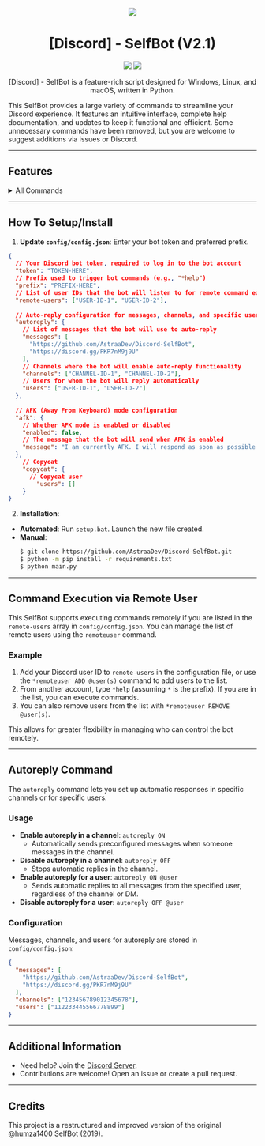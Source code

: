 
<p align="center">
  <img src="https://3684636823-files.gitbook.io/~/files/v0/b/gitbook-x-prod.appspot.com/o/spaces%2FAAWXLgBhsxb38Q3iF3ha%2Fsocialpreview%2FJYYwVSNx9yLnXY8adfAU%2Fbanner.png?alt=media&token=264b3ce3-6643-4b55-8990-ca5cd2516dce">
</p>

<h1 align="center">[Discord] - SelfBot (V2.1)</h1>
<p align="center">
  <a href="https://github.com/AstraaDev/Discord-SelfBot/blob/main/LICENSE">
    <img src="https://img.shields.io/badge/License-MIT-important">
  </a>
  <a href="https://github.com/AstraaDev">
    <img src="https://img.shields.io/github/repo-size/AstraaDev/Discord-SelfBot.svg?label=Repo%20size&style=flat-square">
  </a>
</p>

<p align="center">
  [Discord] - SelfBot is a feature-rich script designed for Windows, Linux, and macOS, written in Python.
</p>

This SelfBot provides a large variety of commands to streamline your Discord experience. It features an intuitive interface, complete help documentation, and updates to keep it functional and efficient. Some unnecessary commands have been removed, but you are welcome to suggest additions via issues or Discord.

---

## Features

<details>
  <summary>All Commands</summary>

`*astraa` - Show my social networks.  
`changeprefix <prefix>` - Change the bot's prefix.  
`shutdown` - Stop the selfbot.  
`*uptime` - Returns how long the selfbot has been running.  
`*remoteuser <@user>` - Authorize a user to execute commands remotely.  
`copycat ON|OFF <@user>` - Automatically reply with the same message whenever the mentioned user speaks.  
`*ping` - Returns the bot's latency.  
`*pingweb <url>` - Ping a website and return the HTTP status code (e.g., 200 if online).  
`*geoip <ip>` - Looks up the IP's location.  
`*tts <text>` - Converts text to speech and sends an audio file (.wav).  
`*qr <text>` - Generate a QR code from the provided text and send it as an image.  
`*hidemention <message>` - Hide messages inside other messages.  
`*edit <message>` - Move the position of the (edited) tag.  
`*reverse <message>` - Reverse the letters of a message.  
`*gentoken` - Generate an invalid but correctly patterned token.  
`*hypesquad <house>` - Change your HypeSquad badge.  
`*nitro` - Generate a fake Nitro code.  
`*whremove <webhook_url>` - Remove a webhook.  
`*purge <amount>` - Delete a specific number of messages.  
`clear` - Clear messages from a channel.  
`*cleardm <amount>` - Delete all DMs with a user.  
`*spam <amount> <message>` - Spams a message for a given amount of times.  
`*quickdelete <message>` - Send a message and delete it after 2 seconds.  
`*autoreply <ON|OFF>` - Enable or disable automatic replies.  
`*afk <ON/OFF>` - Enable or disable AFK mode. Sends a custom message when receiving a DM or being mentioned.  
`*fetchmembers` - Retrieve the list of all members in the server.  
`*dmall <message>` - Send a message to all members in the server.  
`firstmessage` - Get the link to the first message in the current channel.  
`sendall <message>` - Send a message to all channels in the server.  
`*guildicon` - Get the icon of the current server.  
`*usericon <@user>` - Get the profile picture of a user.  
`*guildbanner` - Get the banner of the current server.  
`*tokeninfo <token>` - Scrape info with a token.  
`*guildinfo` - Get information about the current server.  
`*guildrename <new_name>` - Rename the server.  
`playing <status>` - Set the bot's activity status as "Playing".  
`watching <status>` - Set the bot's activity status as "Watching".  
`stopactivity` - Reset the bot's activity status.  
`ascii <message>` - Convert a message to ASCII art.  
`*airplane` - Sends a 9/11 attack (warning: use responsibly).  
`*dick <@user>` - Show the "size" of a user's dick.  
`*minesweeper <width> <height>` - Play a game of Minesweeper with custom grid size.  
`*leetpeek <message>` - Speak like a hacker, replacing letters.  

</details>

---

## How To Setup/Install

1. **Update `config/config.json`**: Enter your bot token and preferred prefix.
```json
{
  // Your Discord bot token, required to log in to the bot account
  "token": "TOKEN-HERE",
  // Prefix used to trigger bot commands (e.g., "*help")
  "prefix": "PREFIX-HERE",
  // List of user IDs that the bot will listen to for remote command execution
  "remote-users": ["USER-ID-1", "USER-ID-2"],
  
  // Auto-reply configuration for messages, channels, and specific users
  "autoreply": {
    // List of messages that the bot will use to auto-reply
    "messages": [
      "https://github.com/AstraaDev/Discord-SelfBot",
      "https://discord.gg/PKR7nM9j9U"
    ],
    // Channels where the bot will enable auto-reply functionality
    "channels": ["CHANNEL-ID-1", "CHANNEL-ID-2"],
    // Users for whom the bot will reply automatically
    "users": ["USER-ID-1", "USER-ID-2"]
  },  
  
  // AFK (Away From Keyboard) mode configuration
  "afk": {
    // Whether AFK mode is enabled or disabled
    "enabled": false,
    // The message that the bot will send when AFK is enabled
    "message": "I am currently AFK. I will respond as soon as possible!"
  },
    // Copycat
    "copycat": {
      // Copycat user
        "users": []
    }
}
```

2. **Installation**:
- **Automated**: Run `setup.bat`. Launch the new file created.
- **Manual**:
  ```bash
  $ git clone https://github.com/AstraaDev/Discord-SelfBot.git
  $ python -m pip install -r requirements.txt
  $ python main.py
  ```

---

## Command Execution via Remote User

This SelfBot supports executing commands remotely if you are listed in the `remote-users` array in `config/config.json`. You can manage the list of remote users using the `remoteuser` command.

### Example
1. Add your Discord user ID to `remote-users` in the configuration file, or use the `*remoteuser ADD @user(s)` command to add users to the list.
2. From another account, type `*help` (assuming `*` is the prefix). If you are in the list, you can execute commands.
3. You can also remove users from the list with `*remoteuser REMOVE @user(s)`.

This allows for greater flexibility in managing who can control the bot remotely.

---

## Autoreply Command

The `autoreply` command lets you set up automatic responses in specific channels or for specific users.

### Usage
- **Enable autoreply in a channel**: `autoreply ON`
  - Automatically sends preconfigured messages when someone messages in the channel.
- **Disable autoreply in a channel**: `autoreply OFF`
  - Stops automatic replies in the channel.
- **Enable autoreply for a user**: `autoreply ON @user`
  - Sends automatic replies to all messages from the specified user, regardless of the channel or DM.
- **Disable autoreply for a user**: `autoreply OFF @user`

### Configuration
Messages, channels, and users for autoreply are stored in `config/config.json`:
```json
{
  "messages": [
    "https://github.com/AstraaDev/Discord-SelfBot",
    "https://discord.gg/PKR7nM9j9U"
  ],
  "channels": ["123456789012345678"],
  "users": ["112233445566778899"]
}
```

---

## Additional Information
- Need help? Join the [Discord Server](https://discord.gg/PKR7nM9j9U).
- Contributions are welcome! Open an issue or create a pull request.

---

## Credits
This project is a restructured and improved version of the original [@humza1400](https://github.com/humza1400) SelfBot (2019).
